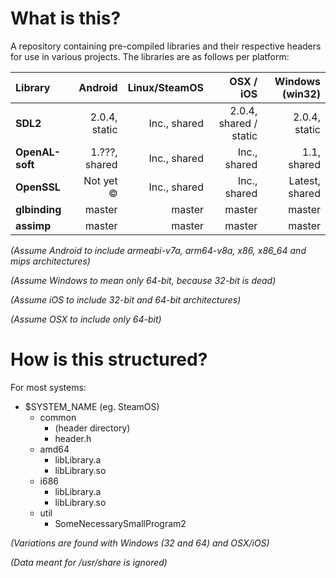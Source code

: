 # What is this?

A repository containing pre-compiled libraries and their respective headers for use in various projects. The libraries are as follows per platform:

| **Library**     | **Android**   | **Linux/SteamOS** | **OSX / iOS**          | **Windows (win32)** |
|:----------------|--------------:|------------------:|-----------------------:|--------------------:|
| **SDL2**        | 2.0.4, static | Inc., shared      | 2.0.4, shared / static | 2.0.4, static       |
| **OpenAL-soft** | 1.???, shared | Inc., shared      | Inc., shared           | 1.1, shared         |
| **OpenSSL**     | Not yet ©     | Inc., shared      | Inc., shared           | Latest, shared      |
| **glbinding**   | master        | master            | master                 | master              |
| **assimp**      | master        | master            | master                 | master              |

*(Assume Android to include armeabi-v7a, arm64-v8a, x86, x86_64 and mips architectures)*

*(Assume Windows to mean only 64-bit, because 32-bit is dead)*

*(Assume iOS to include 32-bit and 64-bit architectures)*

*(Assume OSX to include only 64-bit)*

# How is this structured?
For most systems:

 - $SYSTEM_NAME (eg. SteamOS)
   - common
     - (header directory)
     - header.h
   - amd64
     - libLibrary.a
     - libLibrary.so
   - i686
     - libLibrary.a
     - libLibrary.so
   - util
     - SomeNecessarySmallProgram2

*(Variations are found with Windows (32 and 64) and OSX/iOS)*

*(Data meant for /usr/share is ignored)*

